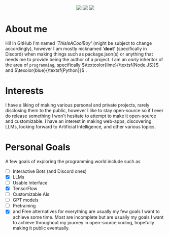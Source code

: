 <p align="center">
  <a href="https://github.com/DenverCoder1/readme-typing-svg"><img src="https://readme-typing-svg.demolab.com?font=Jost&weight=450&duration=2500&pause=250&center=true&vCenter=true&multiline=true&repeat=true&width=435&height=135&lines=Hello+World!+I'm+doot!;I'm+a+curious+new+developer.;I+mainly+use+Python+in+my+code.;However+I+also+am+known+to+use%3A;JavaScript%2C+Node.JS%2C+CSS%2C+HTML%2C+and+more."></a>
  <a><img src="https://github-profile-trophy.vercel.app/?username=doot9215"></a>
  <a href="javascript:alert('doot#9215')"><img src="https://camo.githubusercontent.com/3f990cfefb64f13d28397fe586c3aa38a81fde585de479205d63c79363ebe07a/68747470733a2f2f696d672e736869656c64732e696f2f62616467652f446973636f72642d3732383944413f7374796c653d666f722d7468652d6261646765266c6f676f3d646973636f7264266c6f676f436f6c6f723d7768697465"></a>
</p>

# About me
Hi! In GitHub I'm named _'ThisIsACoolBoy'_ (might be subject to change accordingly), however I am mostly nicknamed '__doot__' (specifically in Discord) when making things such as package.json(s) or anything that needs me to provide being the author of a project. I am an _early_ inheritor of the area of `programming`, specifically $\textcolor{lime}{\textsf{Node.JS}}$ and $\texolor{blue}{\textsf{Python}}$ .
# Interests
I have a liking of making various personal and private projects, rarely disclosing them to the public, however I like to stay open-source so if I ever do release something I won't hesitate to attempt to make it open-source and customizable. I have an interest in making web-apps, discovering LLMs, looking forward to Artificial Intelligence, and other various topics.
# Personal Goals
A few goals of exploring the programming world include such as
- [ ] Interactive Bots (and Discord ones)
- [x] LLMs
- [ ] Usable Interface
- [x] TensorFlow
- [ ] Customizable AIs
- [ ] GPT models
- [ ] Pretraining
- [x] and Free alternatives for everything
are usually my few goals I want to achieve some time. Most are incomplete but are usually my goals I want to achieve throughout my journey in open-source coding, hopefully making it public eventually.
